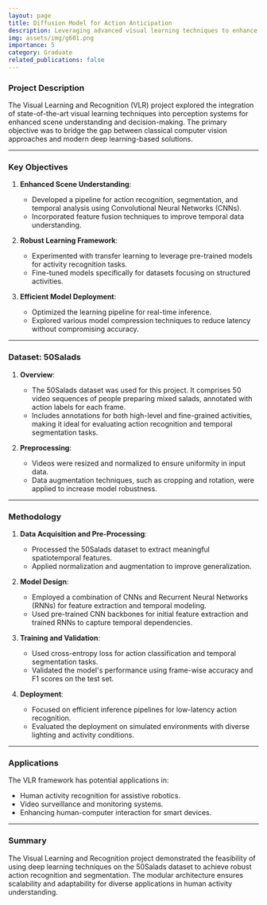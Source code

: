```yaml
---
layout: page
title: Diffusion Model for Action Anticipation
description: Leveraging advanced visual learning techniques to enhance perception systems.
img: assets/img/g601.png
importance: 5
category: Graduate
related_publications: false
---
```


### Project Description
The Visual Learning and Recognition (VLR) project explored the integration of state-of-the-art visual learning techniques into perception systems for enhanced scene understanding and decision-making. The primary objective was to bridge the gap between classical computer vision approaches and modern deep learning-based solutions.

---

### Key Objectives
1. **Enhanced Scene Understanding**:
   - Developed a pipeline for action recognition, segmentation, and temporal analysis using Convolutional Neural Networks (CNNs).
   - Incorporated feature fusion techniques to improve temporal data understanding.

2. **Robust Learning Framework**:
   - Experimented with transfer learning to leverage pre-trained models for activity recognition tasks.
   - Fine-tuned models specifically for datasets focusing on structured activities.

3. **Efficient Model Deployment**:
   - Optimized the learning pipeline for real-time inference.
   - Explored various model compression techniques to reduce latency without compromising accuracy.

---

### Dataset: 50Salads
1. **Overview**:
   - The 50Salads dataset was used for this project. It comprises 50 video sequences of people preparing mixed salads, annotated with action labels for each frame.
   - Includes annotations for both high-level and fine-grained activities, making it ideal for evaluating action recognition and temporal segmentation tasks.

2. **Preprocessing**:
   - Videos were resized and normalized to ensure uniformity in input data.
   - Data augmentation techniques, such as cropping and rotation, were applied to increase model robustness.

---

### Methodology
1. **Data Acquisition and Pre-Processing**:
   - Processed the 50Salads dataset to extract meaningful spatiotemporal features.
   - Applied normalization and augmentation to improve generalization.

2. **Model Design**:
   - Employed a combination of CNNs and Recurrent Neural Networks (RNNs) for feature extraction and temporal modeling.
   - Used pre-trained CNN backbones for initial feature extraction and trained RNNs to capture temporal dependencies.

3. **Training and Validation**:
   - Used cross-entropy loss for action classification and temporal segmentation tasks.
   - Validated the model's performance using frame-wise accuracy and F1 scores on the test set.

4. **Deployment**:
   - Focused on efficient inference pipelines for low-latency action recognition.
   - Evaluated the deployment on simulated environments with diverse lighting and activity conditions.

---

### Applications
The VLR framework has potential applications in:
- Human activity recognition for assistive robotics.
- Video surveillance and monitoring systems.
- Enhancing human-computer interaction for smart devices.

---

### Summary
The Visual Learning and Recognition project demonstrated the feasibility of using deep learning techniques on the 50Salads dataset to achieve robust action recognition and segmentation. The modular architecture ensures scalability and adaptability for diverse applications in human activity understanding.
